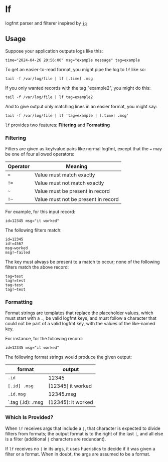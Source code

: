 # lf

logfmt parser and filterer inspired by [`jq`](https://jqlang.github.io/jq/)

## Usage

Suppose your application outputs logs like this:

```
time="2024-04-26 20:56:00" msg="example message" tag=example
```

To get an easier-to-read format, you might pipe the log to `lf` like so:

```
tail -f /var/log/file | lf [.time] .msg
```

If you only wanted records with the tag "example2", you might do this:

```
tail -f /var/log/file | lf tag=example2
```

And to give output only matching lines in an easier format, you might say:

```
tail -f /var/log/file | lf 'tag=example | [.time] .msg'
```

`lf` provides two features: **Filtering** and **Formatting**

### Filtering

Filters are given as key/value pairs like normal logfmt, except that the `=` may be
one of four allowed operators:

| Operator | Meaning |
| --- | --- |
| `=` | Value must match exactly |
| `!=` | Value must not match exactly |
| `~` | Value must be present in record |
| `!~` | Value must not be present in record |

For example, for this input record:

```
id=12345 msg="it worked"
```

The following filters match:

```
id=12345
id!=4567
msg~worked
msg!~failed
```

The key must always be present to a match to occur; none of the following filters match
the above record:

```
tag=test
tag!=test
tag~test
tag!~test
```

### Formatting

Format strings are templates that replace the placeholder values, which must start with
a `.`, be valid logfmt keys, and must follow a character that could not be part of a valid
logfmt key, with the values of the like-named key.

For instance, for the following record:

```
id=12345 msg="it worked"
```

The following format strings would produce the given output:

| format | output |
| --- | --- |
| `.id` | 12345 |
| `[.id] .msg` | [12345] it worked |
| `.id.msg` | 12345.msg |
| `.tag (.id): .msg |  (12345): it worked |


### Which Is Provided?

When `lf` receives args that include a `|`, that character is expected to divide
filters from formats; the output format is to the right of the last `|`, and all else
is a filter (additional `|` characters are redundant).

If `lf` receives no `|` in its args, it uses hueristics to decide if it was given a
filter or a format.  When in doubt, the args are assumed to be a format.
